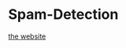 # Spam-Detection
[the website](https://github.com/sBx99/Spam-Detection/blob/master/Spam-Detector.png)
